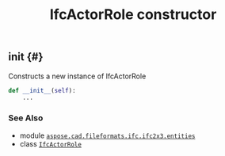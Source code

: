 ﻿---
title: IfcActorRole constructor
second_title: Aspose.CAD for Python via .NET API References
description: 
type: docs
weight: 10
url: /python-net/aspose.cad.fileformats.ifc.ifc2x3.entities/ifcactorrole/__init__/
is_root: false
---

## __init__ {#}

Constructs a new instance of IfcActorRole



```python
def __init__(self):
    ...
```





### See Also
* module [`aspose.cad.fileformats.ifc.ifc2x3.entities`](../../)
* class [`IfcActorRole`](/cad/python-net/aspose.cad.fileformats.ifc.ifc2x3.entities/ifcactorrole)
